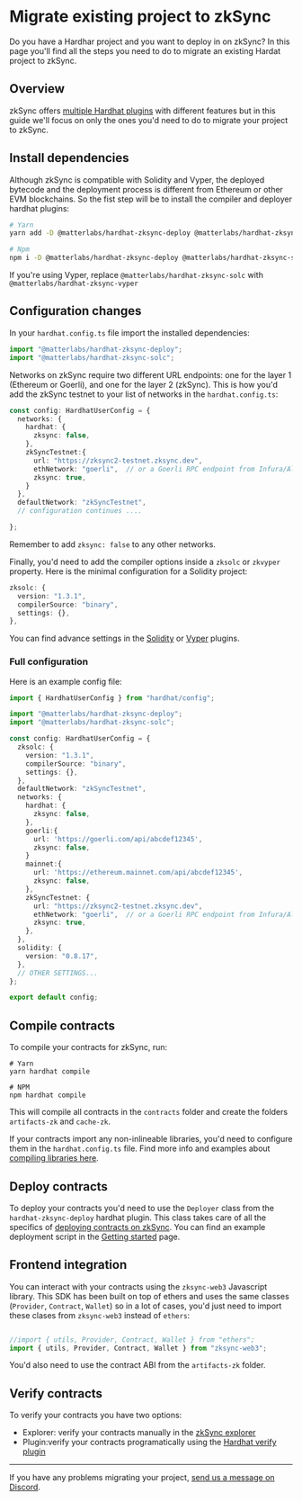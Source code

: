 # Migrate existing project to zkSync

Do you have a Hardhar project and you want to deploy in on zkSync? In this page you'll find all the steps you need to do to migrate an existing Hardat project to zkSync.

## Overview

zkSync offers [multiple Hardhat plugins](./plugins.md) with different features but in this guide we'll focus on only the ones you'd need to do to migrate your project to zkSync.

## Install dependencies

Although zkSync is compatible with Solidity and Vyper, the deployed bytecode and the deployment process is different from Ethereum or other EVM blockchains. So the fist step will be to install the compiler and deployer hardhat plugins:

```sh
# Yarn
yarn add -D @matterlabs/hardhat-zksync-deploy @matterlabs/hardhat-zksync-solc

# Npm
npm i -D @matterlabs/hardhat-zksync-deploy @matterlabs/hardhat-zksync-solc

```

If you're using Vyper, replace `@matterlabs/hardhat-zksync-solc` with `@matterlabs/hardhat-zksync-vyper`

## Configuration changes

In your `hardhat.config.ts` file import the installed dependencies:

```typescript
import "@matterlabs/hardhat-zksync-deploy";
import "@matterlabs/hardhat-zksync-solc";
```

Networks on zkSync require two different URL endpoints: one for the layer 1 (Ethereum or Goerli), and one for the layer 2 (zkSync). This is how you'd add the zkSync testnet to your list of networks in the `hardhat.config.ts`:

```typescript
const config: HardhatUserConfig = {
  networks: {
    hardhat: {
      zksync: false,
    },
    zkSyncTestnet:{
      url: "https://zksync2-testnet.zksync.dev",
      ethNetwork: "goerli",  // or a Goerli RPC endpoint from Infura/Alchemy/Chainstack etc.
      zksync: true,
    }
  },
  defaultNetwork: "zkSyncTestnet",
  // configuration continues ....

};
```
Remember to add `zksync: false` to any other networks.

Finally, you'd need to add the compiler options inside a `zksolc` or `zkvyper` property. Here is the minimal configuration for a Solidity project:

```typescript
zksolc: {
  version: "1.3.1",
  compilerSource: "binary",
  settings: {},
},
```
You can find advance settings in the [Solidity](./hardhat-zksync-solc.md) or [Vyper](./hardhat-zksync-vyper.md) plugins.

### Full configuration

Here is an example config file:

```typescript
import { HardhatUserConfig } from "hardhat/config";

import "@matterlabs/hardhat-zksync-deploy";
import "@matterlabs/hardhat-zksync-solc";

const config: HardhatUserConfig = {
  zksolc: {
    version: "1.3.1",
    compilerSource: "binary",
    settings: {},
  },
  defaultNetwork: "zkSyncTestnet",
  networks: {
    hardhat: {
      zksync: false,
    },
    goerli:{
      url: 'https://goerli.com/api/abcdef12345',
      zksync: false,
    }
    mainnet:{
      url: 'https://ethereum.mainnet.com/api/abcdef12345',
      zksync: false,
    },
    zkSyncTestnet: {
      url: "https://zksync2-testnet.zksync.dev",
      ethNetwork: "goerli",  // or a Goerli RPC endpoint from Infura/Alchemy/Chainstack etc.
      zksync: true,
    },
  },
  solidity: {
    version: "0.8.17",
  },
  // OTHER SETTINGS...
};

export default config;
```

## Compile contracts

To compile your contracts for zkSync, run:

```
# Yarn
yarn hardhat compile

# NPM
npm hardhat compile
```

This will compile all contracts in the `contracts` folder and create the folders `artifacts-zk` and `cache-zk`.

If your contracts import any non-inlineable libraries, you'd need to configure them in the `hardhat.config.ts` file. Find more info and examples about [compiling libraries here](./compiling-libraries.md).

## Deploy contracts

To deploy your contracts you'd need to use the `Deployer` class from the `hardhat-zksync-deploy` hardhat plugin. This class takes care of all the specifics of [deploying contracts on zkSync](../dev/../../dev/developer-guides/contracts/contract-deployment.md). You can find an example deployment script in the [Getting started](./getting-started.md) page.

## Frontend integration

You can interact with your contracts using the `zksync-web3` Javascript library. This SDK has been built on top of ethers and uses the same classes (`Provider`, `Contract`, `Wallet`) so in a lot of cases, you'd just need to import these clases from `zksync-web3`  instead of `ethers`:

```typescript

//import { utils, Provider, Contract, Wallet } from "ethers";
import { utils, Provider, Contract, Wallet } from "zksync-web3";

```

You'd also need to use the contract ABI from the `artifacts-zk` folder.

## Verify contracts

To verify your contracts you have two options:

- Explorer: verify your contracts manually in the [zkSync explorer](../tools/block-explorer/contract-verification.md)
- Plugin:verify your contracts programatically using the [Hardhat verify plugin](./hardhat-zksync-verify.md)


---

If you have any problems migrating your project, [send us a message on Discord](https://join.zksync.dev/).
